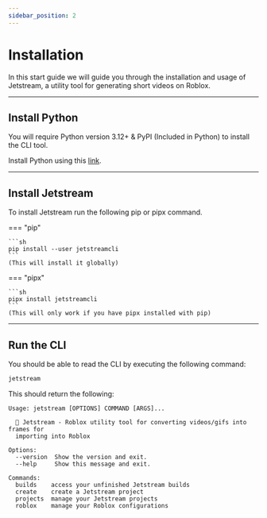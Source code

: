 ```yaml
---
sidebar_position: 2
---
```


# Installation

In this start guide we will guide you through the installation and usage of Jetstream, a utility tool for generating short videos on Roblox.

---

## Install Python

You will require Python version 3.12+ & PyPI (Included in Python) to install the CLI tool.

Install Python using this [link](https://www.python.org/downloads/).

---

## Install Jetstream

To install Jetstream run the following pip or pipx command.

=== "pip"

    ```sh
    pip install --user jetstreamcli
    ```
    (This will install it globally)

=== "pipx"

    ```sh
    pipx install jetstreamcli
    ```
    (This will only work if you have pipx installed with pip)

---

## Run the CLI

You should be able to read the CLI by executing the following command:

```sh
jetstream
```

This should return the following:

```
Usage: jetstream [OPTIONS] COMMAND [ARGS]...

  🚀 Jetstream - Roblox utility tool for converting videos/gifs into frames for
  importing into Roblox

Options:
  --version  Show the version and exit.
  --help     Show this message and exit.

Commands:
  builds    access your unfinished Jetstream builds
  create    create a Jetstream project
  projects  manage your Jetstream projects
  roblox    manage your Roblox configurations
```
